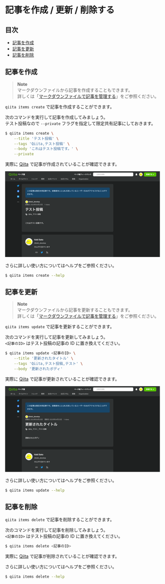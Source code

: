 # 記事を作成 / 更新 / 削除する

## 目次

- [記事を作成](#記事を作成)
- [記事を更新](#記事を更新)
- [記事を削除](#記事を削除)

## 記事を作成

> **Note**  
> マークダウンファイルから記事を作成することもできます。  
> 詳しくは「[マークダウンファイルで記事を管理する](./file.md)」をご参照ください。

`qiita items create` で記事を作成することができます。

次のコマンドを実行して記事を作成してみましょう。  
テスト投稿なので `--private` フラグを指定して限定共有記事にしておきます。

```sh
$ qiita items create \
    --title 'テスト投稿' \
    --tags 'Qiita,テスト投稿' \
    --body 'これはテスト投稿です。' \
    --private
```

実際に [Qiita](https://qiita.com) で記事が作成されていることが確認できます。

![](./created.png)

さらに詳しい使い方についてはヘルプをご参照ください。

```sh
$ qiita items create --help
```

## 記事を更新

> **Note**  
> マークダウンファイルから記事を更新することもできます。  
> 詳しくは「[マークダウンファイルで記事を管理する](./file.md)」をご参照ください。

`qiita items update` で記事を更新することができます。

次のコマンドを実行して記事を更新してみましょう。  
`<記事のID>` はテスト投稿の記事の ID に置き換えてください。

```sh
$ qiita items update <記事のID> \
    --title '更新されたタイトル' \
    --tags 'Qiita,テスト投稿,テスト' \
    --body '更新されたボディ'
```

実際に [Qiita](https://qiita.com) で記事が更新されていることが確認できます。

![](./updated.png)

さらに詳しい使い方についてはヘルプをご参照ください。

```sh
$ qiita items update --help
```

## 記事を削除

`qiita items delete` で記事を削除することができます。

次のコマンドを実行して記事を削除してみましょう。  
`<記事のID>` はテスト投稿の記事の ID に置き換えてください。

```sh
$ qiita items delete <記事のID>
```

実際に [Qiita](https://qiita.com) で記事が削除されていることが確認できます。

さらに詳しい使い方についてはヘルプをご参照ください。

```sh
$ qiita items delete --help
```
